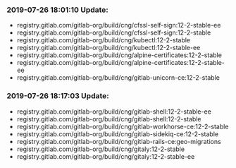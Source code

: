 ### 2019-07-26 18:01:10 Update:

- registry.gitlab.com/gitlab-org/build/cng/cfssl-self-sign:12-2-stable-ee
- registry.gitlab.com/gitlab-org/build/cng/cfssl-self-sign:12-2-stable
- registry.gitlab.com/gitlab-org/build/cng/kubectl:12-2-stable
- registry.gitlab.com/gitlab-org/build/cng/kubectl:12-2-stable-ee
- registry.gitlab.com/gitlab-org/build/cng/alpine-certificates:12-2-stable
- registry.gitlab.com/gitlab-org/build/cng/alpine-certificates:12-2-stable-ee
- registry.gitlab.com/gitlab-org/build/cng/gitlab-unicorn-ce:12-2-stable
### 2019-07-26 18:17:03 Update:

- registry.gitlab.com/gitlab-org/build/cng/gitlab-shell:12-2-stable-ee
- registry.gitlab.com/gitlab-org/build/cng/gitlab-shell:12-2-stable
- registry.gitlab.com/gitlab-org/build/cng/gitlab-workhorse-ce:12-2-stable
- registry.gitlab.com/gitlab-org/build/cng/gitlab-sidekiq-ce:12-2-stable
- registry.gitlab.com/gitlab-org/build/cng/gitlab-rails-ce:geo-migrations
- registry.gitlab.com/gitlab-org/build/cng/gitaly:12-2-stable
- registry.gitlab.com/gitlab-org/build/cng/gitaly:12-2-stable-ee

